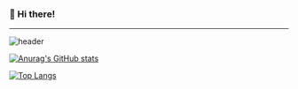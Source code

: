 ### :peach: Hi there!
---
![header](https://capsule-render.vercel.app/api?type=waving&color=F8B9AD&fontColor=F6EFEF&height=300&section=header&text=Jeongeun%20Lee&fontSize=90)

[![Anurag's GitHub stats](https://github-readme-stats.vercel.app/api?username=ebookleader)](https://github.com/anuraghazra/github-readme-stats)

[![Top Langs](https://github-readme-stats.vercel.app/api/top-langs/?username=ebookleader)](https://github.com/anuraghazra/github-readme-stats)

<!--
**ebookleader/ebookleader** is a ✨ _special_ ✨ repository because its `README.md` (this file) appears on your GitHub profile.

Here are some ideas to get you started:

- 🔭 I’m currently working on ...
- 🌱 I’m currently learning ...
- 👯 I’m looking to collaborate on ...
- 🤔 I’m looking for help with ...
- 💬 Ask me about ...
- 📫 How to reach me: ...
- 😄 Pronouns: ...
- ⚡ Fun fact: ...
-->
